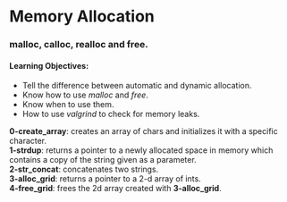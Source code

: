 <h1>Memory Allocation</h1>
<h3>malloc, calloc, realloc and free.</h3>

<h4>Learning Objectives:</h4>

* Tell the difference between automatic and dynamic allocation.
* Know how to use _malloc_ and _free_.
* Know when to use them.
* How to use *valgrind* to check for memory leaks.

**0-create_array**: creates an array of chars and initializes it with a specific character. <br />
**1-strdup**: returns a pointer to a newly allocated space in memory which contains a copy of the string given as a parameter. <br />
**2-str_concat**: concatenates two strings. <br />
**3-alloc_grid**: returns a pointer to a 2-d array of ints. <br />
**4-free_grid**: frees the 2d array created with **3-alloc_grid**. <br />
